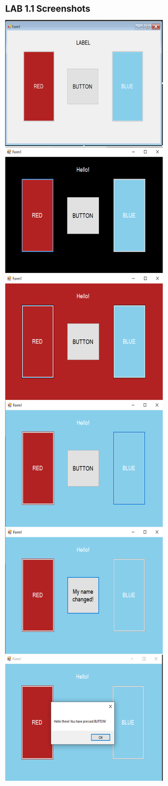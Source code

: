 # LAB 1.1 Screenshots
<img src="Screenshot 2021-10-14 140927.png" height="402" width="658"> 
<img src="Screenshot 2021-10-14 141213.png" height="402" width="658"> 
<img src="Screenshot 2021-10-14 141241.png" height="402" width="658"> 
<img src="Screenshot 2021-10-14 141256.png" height="402" width="658"> 
<img src="Screenshot 2021-10-14 141325.png" height="402" width="658"> 
<img src="Screenshot 2021-10-14 141344.png" height="402" width="658"> 
